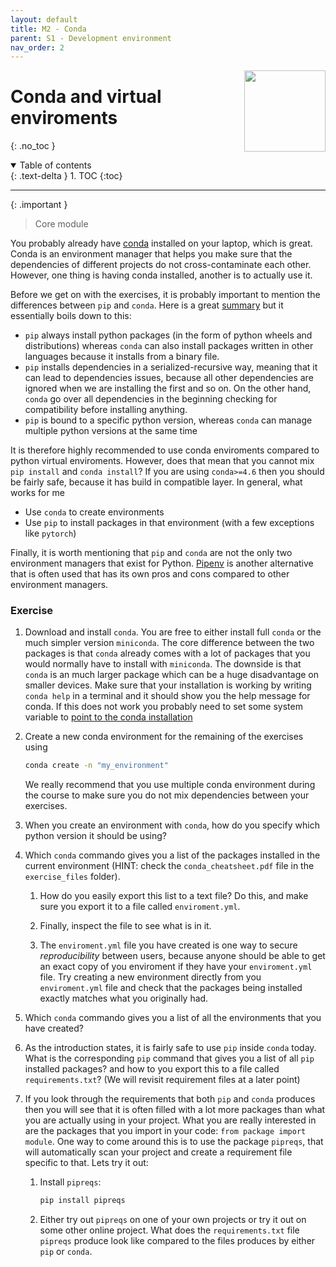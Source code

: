 ```yaml
---
layout: default
title: M2 - Conda
parent: S1 - Development environment
nav_order: 2
---
```


<img style="float: right;" src="../figures/icons/conda.png" width="130">

# Conda and virtual enviroments
{: .no_toc }

<details open markdown="block">
  <summary>
    Table of contents
  </summary>
  {: .text-delta }
1. TOC
{:toc}
</details>

---

{: .important }
> Core module

You probably already have [conda](https://conda.io/projects/conda/en/latest/user-guide/getting-started.html) installed
on your laptop, which is great. Conda is an environment manager that helps you make sure that the dependencies of
different projects do not cross-contaminate each other. However, one thing is having conda installed, another is to
actually use it.

Before we get on with the exercises, it is probably important to mention the differences between `pip` and `conda`.
Here is a great [summary](https://www.anaconda.com/blog/understanding-conda-and-pip) but it essentially boils down
to this:

* `pip` always install python packages (in the form of python wheels and distributions) whereas `conda` can
  also install packages written in other languages because it installs from a binary file.
* `pip` installs dependencies in a serialized-recursive way, meaning that it can lead to dependencies issues,
  because all other dependencies are ignored when we are installing the first and so on. On the other hand, `conda`
  go over all dependencies in the beginning checking for compatibility before installing anything.
* `pip` is bound to a specific python version, whereas `conda` can manage multiple python versions at the same time

It is therefore highly recommended to use conda enviroments compared to python virtual enviroments. However, does that
mean that you cannot mix `pip install` and `conda install`? If you are using `conda>=4.6` then you should be fairly
safe, because it has build in compatible layer. In general, what works for me

* Use `conda` to create environments
* Use `pip` to install packages in that environment (with a few exceptions like `pytorch`)

Finally, it is worth mentioning that `pip` and `conda` are not the only two environment managers that exist for Python.
[Pipenv](https://pypi.org/project/pipenv/) is another alternative that is often used that has its own pros and cons
compared to other environment managers.

### Exercise

1. Download and install `conda`. You are free to either install full `conda` or the much simpler version `miniconda`.
   The core difference between the two packages is that `conda` already comes with a lot of packages that you would
   normally have to install with `miniconda`. The downside is that `conda` is an much larger package which can be a
   huge disadvantage on smaller devices. Make sure that your installation is working by writing `conda help` in a
   terminal and it should show you the help message for conda. If this does not work you probably need to set some
   system variable to
   [point to the conda installation](https://stackoverflow.com/questions/44597662/conda-command-is-not-recognized-on-windows-10)

2. Create a new conda environment for the remaining of the exercises using

   ```bash
   conda create -n "my_environment"
   ```

   We really recommend that you use multiple conda environment during the course to make sure you do not
   mix dependencies between your exercises.

3. When you create an environment with `conda`, how do you specify which python version it should be using?

4. Which `conda` commando gives you a list of the packages installed in the
   current environment (HINT: check the `conda_cheatsheet.pdf` file in the `exercise_files` folder).

   1. How do you easily export this list to a text file? Do this, and make sure you export it to
   a file called `enviroment.yml`.

   2. Finally, inspect the file to see what is in it.

   3. The `enviroment.yml` file you have created is one way to secure *reproducibility* between users, because
   anyone should be able to get an exact copy of you enviroment if they have your `enviroment.yml` file.
   Try creating a new environment directly from you `enviroment.yml` file and check that the packages being
   installed exactly matches what you originally had.

5. Which `conda` commando gives you a list of all the environments that you have created?

6. As the introduction states, it is fairly safe to use `pip` inside `conda` today.
   What is the corresponding `pip` command that gives you a list of all `pip` installed packages?
   and how to you export this to a file called `requirements.txt`?
   (We will revisit requirement files at a later point)

7. If you look through the requirements that both `pip` and `conda` produces then you will see that it
   is often filled with a lot more packages than what you are actually using in your project. What you are
   really interested in are the packages that you import in your code: `from package import module`.
   One way to come around this is to use the package `pipreqs`, that will automatically scan your project
   and create a requirement file specific to that.
   Lets try it out:

   1. Install `pipreqs`:

      ```bash
      pip install pipreqs
      ```

   2. Either try out `pipreqs` on one of your own projects or try it out on some other online project.
      What does the `requirements.txt` file `pipreqs` produce look like compared to the files produces
      by either `pip` or `conda`.
